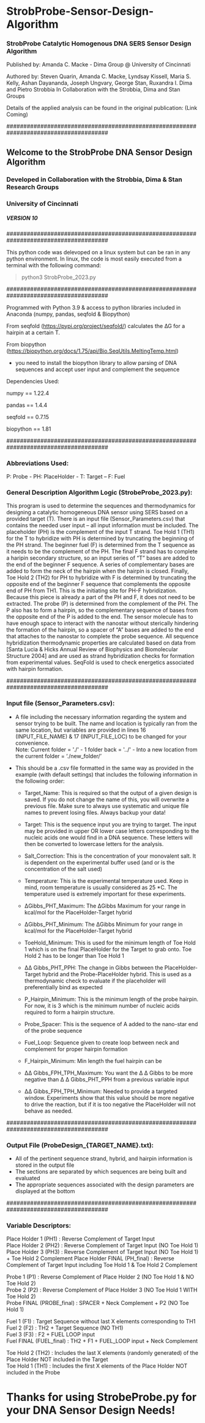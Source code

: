 # StrobProbe-Sensor-Design-Algorithm
### StrobProbe Catalytic Homogenous DNA SERS Sensor Design Algorithm

Published by: Amanda C. Macke - Dima Group @ University of Cincinnati

Authored by: Steven Quarin, Amanda C. Macke, Lyndsay Kissell, Maria S. Kelly, Ashan Dayananda, Joseph Ungvary, George Stan, Ruxandra I. Dima and Pietro Strobbia
In Collaboration with the Strobbia, Dima and Stan Groups

Details of the applied analysis can be found in the original publication: (Link Coming)

###################################################################################### 
## Welcome to the StrobProbe DNA Sensor Design Algorithm  
### Developed in Collaboration with the Strobbia, Dima & Stan Research Groups  
### University of Cincinnati  
##### VERSION 10 
######################################################################################

This python code was delevoped on a linux system but can be ran in any python environment. In linux, the code is most easily executed from a terminal with the following command: 

> python3 StrobProbe_2023.py 

######################################################################################

Programmed with Python 3.9 & access to python libraries included in Anaconda (numpy, pandas, seqfold & Biopython) 

From seqfold (https://pypi.org/project/seqfold/) calculates the ∆G for a hairpin at a certain T.

From biopython (https://biopython.org/docs/1.75/api/Bio.SeqUtils.MeltingTemp.html) 
- you need to install the biopython library to allow parsing of DNA sequences and accept user input and complement the sequence 

Dependencies Used: 

numpy == 1.22.4 

pandas == 1.4.4 

seqfold == 0.7.15 

biopython == 1.81 

######################################################################################
### Abbreviations Used: 
P: Probe - PH: PlaceHolder - T: Target – F: Fuel 

### General Description Algorithm Logic (StrobeProbe_2023.py): 
This program is used to determine the sequences and thermodynamics for designing a catalytic homogeneous DNA sensor using SERS based on a provided target (T). There is an input file (Sensor_Parameters.csv) that contains the needed user input – all input information must be included. The placeholder (PH) is the complement of the input T strand. Toe Hold 1 (TH1) for the T to hybridize with PH is determined by truncating the beginning of the PH strand. The beginner fuel (F) is determined from the T sequence as it needs to be the complement of the PH. The final F strand has to complete a haripin secondary structure, so an input series of “T” bases are added to the end of the beginner F sequence. A series of complementary bases are added to form the neck of the hairpin when the hairpin is closed. Finally, Toe Hold 2 (TH2) for PH to hybridize with F is determined by truncating the opposite end of the beginner F sequence that complements the opposite end of PH from TH1. This is the initiating site for PH-F hybridization. Because this piece is already a part of the PH and F, it does not need to be extracted. The probe (P) is determined from the complement of the PH. The P also has to form a hairpin, so the complementary sequence of bases from the opposite end of the P is added to the end. The sensor molecule has to have enough space to interact with the nanostar without sterically hindering the formation of the hairpin, so a spacer of “A” bases are added to the end that attaches to the nanostar to complete the probe sequence. All sequence hybridization thermodynamic properties are calculated based on data from [Santa Lucia & Hicks Annual Review of Biophysics and Biomolecular Structure 2004] and are used as strand hybridization checks for formation from experimental values. SeqFold is used to check energetics associated with hairpin formation. 

######################################################################################
### Input file (Sensor_Parameters.csv): 

- A file including the necessary information regarding the system and sensor trying to be built. The name and location is typically ran from the same location, but variables are provided in lines 16 (INPUT_FILE_NAME) & 17 (INPUT_FILE_LOC) to be changed for your convenience.  
Note: Current folder = './' - 1 folder back = '../' - Into a new location from the current folder = ‘./new_folder/’ 

- This should be a .csv file formatted in the same way as provided in the example (with default settings) that includes the following information in the following order: 
    
	- Target_Name: This is required so that the output of a given design is saved. If you do not change the name of this, you will overwrite a previous file. Make sure to always use systematic and unique file names to prevent losing files.  Always backup your data! 

	- Target: This is the sequence input you are trying to target. The input may be provided in upper OR lower case letters corresponding to the nucleic acids one would find in a DNA sequence. These letters will then be converted to lowercase letters for the analysis. 

	- Salt_Correction: This is the concentration of your monovalent salt. It is dependent on the experimental buffer used (and or is the concentration of the salt used) 

	- Temperature: This is the experimental temperature used. Keep in mind, room temperature is usually considered as 25 *C. The temperature used is extremely important for these experiments.  
	
	- ΔGibbs_PHT_Maximum: The ΔGibbs Maximum for your range in kcal/mol for the PlaceHolder-Target hybrid 

	- ΔGibbs_PHT_Minimum: The ΔGibbs Minimum for your range in kcal/mol for the PlaceHolder-Target hybrid 

	- ToeHold_Minimum: This is used for the minimum length of Toe Hold 1 which is on the final PlaceHolder for the Target to grab onto. Toe Hold 2 has to be longer than Toe Hold 1  

	- ΔΔ Gibbs_PHT_PPH: The change in Gibbs between the PlaceHolder-Target hybrid and the Probe-PlaceHolder hybrid. This is used as a thermodynamic check to evaluate if the placeholder will preferentially bind as expected 

	- P_Hairpin_Minimum: This is the minimum length of the probe hairpin. For now, it is 3 which is the minimum number of nucleic acids required to form a hairpin structure. 

	- Probe_Spacer: This is the sequence of A added to the nano-star end of the probe sequence 

	- Fuel_Loop: Sequence given to create loop between neck and complement for proper hairpin formation  

	- F_Hairpin_Minimum: Min length the fuel hairpin can be 

	- ΔΔ Gibbs_FPH_TPH_Maximum: You want the Δ Δ Gibbs to be more negative than Δ Δ Gibbs_PHT_PPH from a previous variable input 

	- ΔΔ Gibbs_FPH_TPH_Minimum: Needed to provide a targeted window. Experiments show that this value should be more negative to drive the reaction, but if it is too negative the PlaceHolder will not behave as needed. 

######################################################################################
### Output File (ProbeDesign_{TARGET_NAME}.txt): 
- All of the pertinent sequence strand, hybrid, and hairpin information is stored in the output file
- The sections are separated by which sequences are being built and evaluated
- The appropriate sequences associated with the design parameters are displayed at the bottom

######################################################################################
### Variable Descriptors: 
Place Holder 1 (PH1) : Reverse Complement of Target Input  
Place Holder 2 (PH2) : Reverse Complement of Target Input (NO Toe Hold 1)  
Place Holder 3 (PH3) : Reverse Complement of Target Input (NO Toe Hold 1) + Toe Hold 2 Complement
Place Holder FINAL (PH_final) : Reverse Complement of Target Input including Toe Hold 1 & Toe Hold 2 Complement  
  
Probe 1 (P1) : Reverse Complement of Place Holder 2 (NO Toe Hold 1 & NO Toe Hold 2)  
Probe 2 (P2) : Reverse Complement of Place Holder 3 (NO Toe Hold 1 WITH Toe Hold 2)  
Probe FINAL (PROBE_final) : SPACER + Neck Complement + P2 (NO Toe Hold 1)  

Fuel 1 (F1) : Target Sequence without last X elements corresponding to TH1  
Fuel 2 (F2) : TH2 + Target Sequence (NO TH1)  
Fuel 3 (F3) : F2 + FUEL LOOP input  
Fuel FINAL (FUEL_final) : TH2 + F1 + FUEL_LOOP input + Neck Complement   

Toe Hold 2 (TH2) : Includes the last X elements (randomly generated) of the Place Holder NOT included in the Target  
Toe Hold 1 (TH1) : Includes the first X elements of the Place Holder NOT included in the Probe 


# Thanks for using StrobeProbe.py for your DNA Sensor Design Needs!
